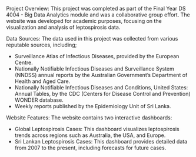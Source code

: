 Project Overview:
This project was completed as part of the Final Year DS 4004 - Big Data Analytics module and was a collaborative group effort. The website was developed for academic purposes, focusing on the visualization and analysis of leptospirosis data.

Data Sources:
The data used in this project was collected from various reputable sources, including;

 * Surveillance Atlas of Infectious Diseases, provided by the European Centre.
 * Nationally Notifiable Infectious Diseases and Surveillance System (NNDSS) annual reports by the Australian Government’s Department of Health and Aged Care.
 * Nationally Notifiable Infectious Diseases and Conditions, United States: Annual Tables, by the CDC (Centers for Disease Control and Prevention) WONDER database.
 * Weekly reports published by the Epidemiology Unit of Sri Lanka.
  
Website Features:
The website contains two interactive dashboards:
 * Global Leptospirosis Cases: This dashboard visualizes leptospirosis trends across regions such as Australia, the USA, and Europe.
 * Sri Lankan Leptospirosis Cases: This dashboard provides detailed data from 2007 to the present, including forecasts for future cases.
